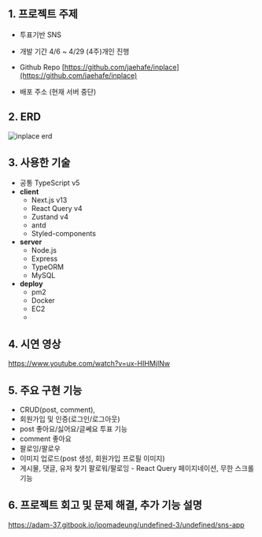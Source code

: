 ## 1. 프로젝트 주제

- 투표기반 SNS
- 개발 기간 4/6 ~ 4/29 (4주)개인 진행

- Github Repo [https://github.com/jaehafe/inplace](https://github.com/jaehafe/inplace)

- 배포 주소 (현재 서버 중단)

## 2. ERD
![inplace erd](https://github.com/jaehafe/inplace/assets/108874515/b9ebea8a-68a2-4a85-96c3-e953c5a2e564)

## 3. 사용한 기술

- 공통 TypeScript v5
- **client**
  - Next.js v13
  - React Query v4
  - Zustand v4
  - antd
  - Styled-components
- **server**
  - Node.js
  - Express
  - TypeORM
  - MySQL
- **deploy**
  - pm2
  - Docker
  - EC2
  - 
## 4. 시연 영상
https://www.youtube.com/watch?v=ux-HIHMjINw

## 5. 주요 구현 기능
- CRUD(post, comment),
- 회원가입 및 인증(로그인/로그아웃)
- post 좋아요/싫어요/글쎄요 투표 기능
- comment 좋아요
- 팔로잉/팔로우
- 이미지 업로드(post 생성, 회원가입 프로필 이미지)
- 게시물, 댓글, 유저 찾기 팔로워/팔로잉 - React Query 페이지네이션, 무한 스크롤 기능

## 6. 프로젝트 회고 및 문제 해결, 추가 기능 설명
https://adam-37.gitbook.io/joomadeung/undefined-3/undefined/sns-app
